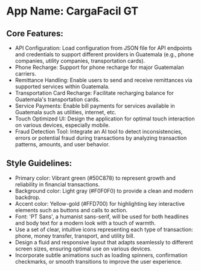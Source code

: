 # **App Name**: CargaFacil GT

## Core Features:

- API Configuration: Load configuration from JSON file for API endpoints and credentials to support different providers in Guatemala (e.g., phone companies, utility companies, transportation cards).
- Phone Recharge: Support for phone recharge for major Guatemalan carriers.
- Remittance Handling: Enable users to send and receive remittances via supported services within Guatemala.
- Transportation Card Recharge: Facilitate recharging balance for Guatemala's transportation cards.
- Service Payments: Enable bill payments for services available in Guatemala such as utilities, internet, etc.
- Touch Optimized UI: Design the application for optimal touch interaction on various devices, especially mobile.
- Fraud Detection Tool: Integrate an AI tool to detect inconsistencies, errors or potential fraud during transactions by analyzing transaction patterns, amounts, and user behavior.

## Style Guidelines:

- Primary color: Vibrant green (#50C878) to represent growth and reliability in financial transactions.
- Background color: Light gray (#F0F0F0) to provide a clean and modern backdrop.
- Accent color: Yellow-gold (#FFD700) for highlighting key interactive elements such as buttons and calls to action.
- Font: 'PT Sans', a humanist sans-serif, will be used for both headlines and body text for a modern look with a touch of warmth.
- Use a set of clear, intuitive icons representing each type of transaction: phone, money transfer, transport, and utility bill.
- Design a fluid and responsive layout that adapts seamlessly to different screen sizes, ensuring optimal use on various devices.
- Incorporate subtle animations such as loading spinners, confirmation checkmarks, or smooth transitions to improve the user experience.